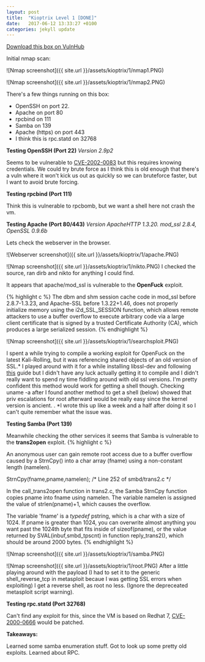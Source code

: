 ```yaml
---
layout: post
title:  "Kioptrix Level 1 [DONE]"
date:   2017-06-12 13:33:27 +0100
categories: jekyll update
---
```


[Download this box on VulnHub](https://www.vulnhub.com/entry/kioptrix-level-1-1,22/)

Initial nmap scan: 

![Nmap screenshot]({{ site.url }}/assets/kioptrix/1/nmap1.PNG)

![Nmap screenshot]({{ site.url }}/assets/kioptrix/1/nmap2.PNG)

There's a few things running on this box:

* OpenSSH on port 22.
* Apache on port 80
* rpcbind on 111
* Samba on 139
* Apache (https) on port 443
* I think this is rpc.statd on 32768 

**Testing OpenSSH (Port 22)**
*Version 2.9p2*

Seems to be vulnerable to [CVE-2002-0083](https://cve.mitre.org/cgi-bin/cvename.cgi?name=CVE-2002-0083) but this requires knowing credentials.
We could try brute force as I think this is old enough that there's a vuln where it won't kick us out as quickly so we can bruteforce faster, but I want to avoid brute forcing.

**Testing rpcbind (Port 111)**

Think this is vulnerable to rpcbomb, but we want a shell here not crash the vm.

**Testing Apache (Port 80/443)**
*Version ApacheHTTP 1.3.20. mod_ssl 2.8.4, OpenSSL 0.9.6b*

Lets check the webserver in the browser.

![Webserver screenshot]({{ site.url }}/assets/kioptrix/1/apache.PNG)

![Nmap screenshot]({{ site.url }}/assets/kioptrix/1/nikto.PNG)
I checked the source, ran dirb and nikto for anything I could find. 

It appears that apache/mod_ssl is vulnerable to the **OpenFuck** exploit.

{% highlight c %}
The dbm and shm session cache code in mod_ssl before 2.8.7-1.3.23, and
Apache-SSL before 1.3.22+1.46, does not properly initialize memory using
the i2d_SSL_SESSION function, which allows remote attackers to use a
buffer overflow to execute arbitrary code via a large client certificate
that is signed by a trusted Certificate Authority (CA), which produces
a large serialized session.
{% endhighlight %}

![Nmap screenshot]({{ site.url }}/assets/kioptrix/1/searchsploit.PNG)

I spent a while trying to compile a working exploit for OpenFuck on the latest Kali-Rolling, but it was referencing shared objects of an old version of SSL.* I played around with it for a while installing libssl-dev and following [this](https://paulsec.github.io/blog/2014/04/14/updating-openfuck-exploit/) guide but I didn't have any luck actually getting it to compile and I didn't really want to spend ny time fiddling around with old ssl versions. I'm pretty confident this method would work for getting a shell though. Checking uname -a after I found another method to get a shell (below) showed that priv escalations for root afterward would be really easy since the kernel version is ancient.
.
*I wrote this up like a week and a half after doing it so I can't quite remember what the issue was.

**Testing Samba (Port 139)**

Meanwhile checking the other services it seems that  Samba is vulnerable to the **trans2open** exploit.
{% highlight c %}

An anonymous user can gain remote root access due to a buffer overflow caused
   by a StrnCpy() into a char array (fname) using a non-constant length
   (namelen).

   StrnCpy(fname,pname,namelen);    /* Line 252 of smbd/trans2.c */

   In the call_trans2open function in trans2.c, the Samba StrnCpy function
   copies pname into fname using namelen. The variable namelen is assigned the
   value of strlen(pname)+1, which causes the overflow.

   The variable 'fname' is a _typedef_ pstring, which is a char with a size of
   1024. If pname is greater than 1024, you can overwrite almost anything you
   want past the 1024th byte that fits inside of sizeof(pname), or the value
   returned by SVAL(inbuf,smbd_tpscnt) in function reply_trans2(), which should
   be around 2000 bytes.
{% endhighlight %}

![Nmap screenshot]({{ site.url }}/assets/kioptrix/1/samba.PNG)

![Nmap screenshot]({{ site.url }}/assets/kioptrix/1/root.PNG)
After a little playing around with the payload (I had to set it to the generic shell_reverse_tcp in metasploit becaue I was getting SSL errors when exploiting)
I get a reverse shell, as root no less. (Ignore the depreceated metasploit script warning).

**Testing rpc.statd (Port 32768)**

Can't find any exploit for this, since the VM is based on Redhat 7,  [CVE-2000-0666](https://www.cvedetails.com/cve/CVE-2000-0666/) would be patched.

**Takeaways:**

Learned some samba enumeration stuff. Got to look up some pretty old exploits. Learned about RPC.
